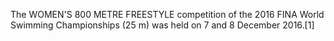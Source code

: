 The WOMEN'S 800 METRE FREESTYLE competition of the 2016 FINA World Swimming Championships (25 m) was held on 7 and 8 December 2016.[1]
